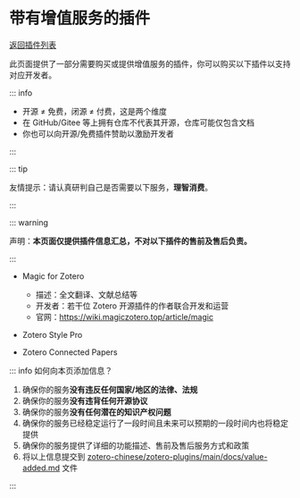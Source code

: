 # 带有增值服务的插件

[返回插件列表](./index.md)

此页面提供了一部分需要购买或提供增值服务的插件，你可以购买以下插件以支持对应开发者。

::: info

- 开源 ≠ 免费，闭源 ≠ 付费，这是两个维度
- 在 GitHub/Gitee 等上拥有仓库不代表其开源，仓库可能仅包含文档
- 你也可以向开源/免费插件赞助以激励开发者

:::

::: tip

友情提示：请认真研判自己是否需要以下服务，**理智消费**。

:::

::: warning

声明：**本页面仅提供插件信息汇总，不对以下插件的售前及售后负责。**

:::

- Magic for Zotero

  - 描述：全文翻译、文献总结等
  - 开发者：若干位 Zotero 开源插件的作者联合开发和运营
  - 官网：<https://wiki.magiczotero.top/article/magic>

- Zotero Style Pro
- Zotero Connected Papers

::: info 如何向本页添加信息？

1. 确保你的服务**没有违反任何国家/地区的法律、法规**
2. 确保你的服务**没有违背任何开源协议**
3. 确保你的服务**没有任何潜在的知识产权问题**
4. 确保你的服务已经稳定运行了一段时间且未来可以预期的一段时间内也将稳定提供
5. 确保你的服务提供了详细的功能描述、售前及售后服务方式和政策
6. 将以上信息提交到 [zotero-chinese/zotero-plugins/main/docs/value-added.md](https://github.com/zotero-chinese/zotero-plugins/tree/main/docs/value-added.md) 文件

:::
